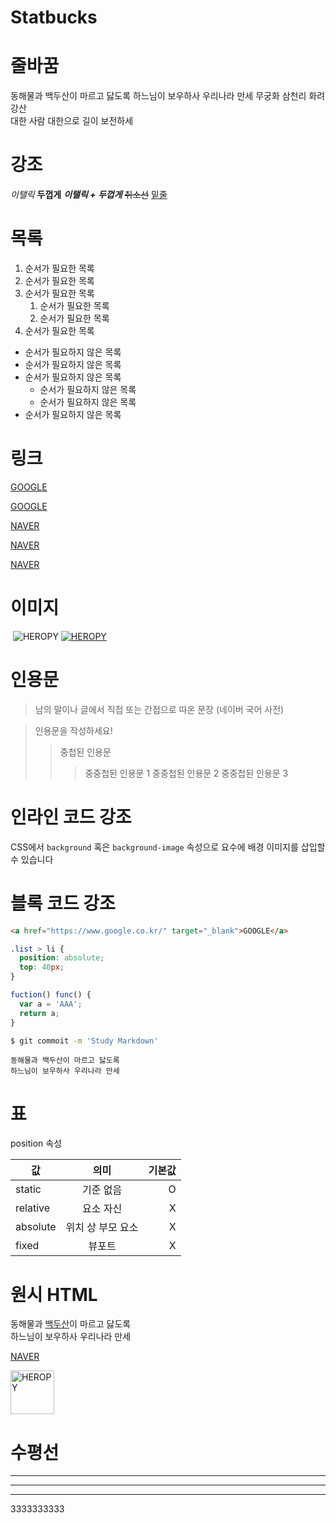 # Statbucks 


# 줄바꿈
동해물과 백두산이 마르고 닳도록
하느님이 보우하사 우리나라 만세
무궁화 삼천리 화려 강산<br/>
대한 사람 대한으로 길이 보전하세 

# 강조
_이탤릭_
**두껍게**
**_이탤릭 + 두껍게_**
~~취소선~~ 
<u>밑줄</u>

# 목록
1. 순서가 필요한 목록
1. 순서가 필요한 목록
1. 순서가 필요한 목록
    1. 순서가 필요한 목록
    1. 순서가 필요한 목록
1. 순서가 필요한 목록

- 순서가 필요하지 않은 목록
- 순서가 필요하지 않은 목록
- 순서가 필요하지 않은 목록
    - 순서가 필요하지 않은 목록
    - 순서가 필요하지 않은 목록
- 순서가 필요하지 않은 목록

# 링크
<a href="https://google.com">GOOGLE</a>

[GOOGLE](https://google.com)

<a href="https://naver.com" title="NAVER로 이동!">NAVER <a/>

[NAVER](https://naver.com "NAVER로 이동!")

<a href="https://naver.com" title="NAVER로 이동!"   target="_blank">NAVER <a/>

# 이미지 
![]()
![HEROPY](https://heropy.blog/css/images/logo.png)
[![HEROPY](https://heropy.blog/css/images/logo.png)](https://heropy.blog)


# 인용문
> 남의 말이나 글에서 직접 또는 간접으로 따온 문장
> (네이버 국어 사전)

> 인용문을 작성하세요!
>> 중첩된 인용문
>>> 중중첩된 인용문 1
>>> 중중첩된 인용문 2
>>> 중중첩된 인용문 3

# 인라인 코드 강조
CSS에서 `background` 혹은 `background-image` 속성으로 요수에 배경 이미지를 삽입할 수 있습니다

# 블록 코드 강조 
```html
<a href="https://www.google.co.kr/" target="_blank">GOOGLE</a>
```

```css
.list > li {
  position: absolute;
  top: 40px;
}
```

```javascript
fuction() func() {
  var a = 'AAA';
  return a; 
}
```

```bash
$ git commoit -m 'Study Markdown'
```

```plaintext
동해물과 백두산이 마르고 닳도록
하느님이 보우하사 우리나라 만세
```

# 표
position 속성

값 | 의미 | 기본값
--|:--:|--:
static | 기준 없음 | O
relative | 요소 자신 | X
absolute | 위치 상 부모 요소 | X
fixed | 뷰포트 | X

# 원시 HTML
동해물과 <span 
style="text-decoration: underline;">
백두산</span>이 마르고 닳도록<br/>
하느님이 보우하사 우리나라 만세 

<a href="https://naver.com" title="NAVER로 이동!"
target="_blank">NAVER</a>

<img width="70" src="https://heropy.blog/css/images/logo.png" alt="HEROPY" />


# 수평선
 ---
 ***

 ___






3333333333